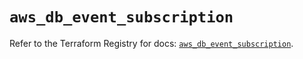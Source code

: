 # `aws_db_event_subscription`

Refer to the Terraform Registry for docs: [`aws_db_event_subscription`](https://registry.terraform.io/providers/hashicorp/aws/6.10.0/docs/resources/db_event_subscription).
